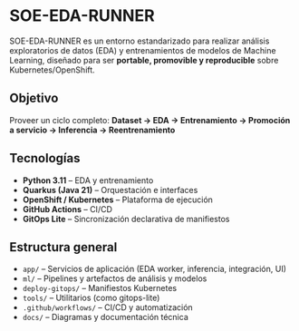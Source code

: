 # SOE-EDA-RUNNER

SOE-EDA-RUNNER es un entorno estandarizado para realizar análisis exploratorios de datos (EDA) y entrenamientos de modelos de Machine Learning, diseñado para ser **portable, promovible y reproducible** sobre Kubernetes/OpenShift.

## Objetivo
Proveer un ciclo completo:
**Dataset → EDA → Entrenamiento → Promoción a servicio → Inferencia → Reentrenamiento**

## Tecnologías
- **Python 3.11** – EDA y entrenamiento
- **Quarkus (Java 21)** – Orquestación e interfaces
- **OpenShift / Kubernetes** – Plataforma de ejecución
- **GitHub Actions** – CI/CD
- **GitOps Lite** – Sincronización declarativa de manifiestos

## Estructura general
- `app/` – Servicios de aplicación (EDA worker, inferencia, integración, UI)
- `ml/` – Pipelines y artefactos de análisis y modelos
- `deploy-gitops/` – Manifiestos Kubernetes
- `tools/` – Utilitarios (como gitops-lite)
- `.github/workflows/` – CI/CD y automatización
- `docs/` – Diagramas y documentación técnica
